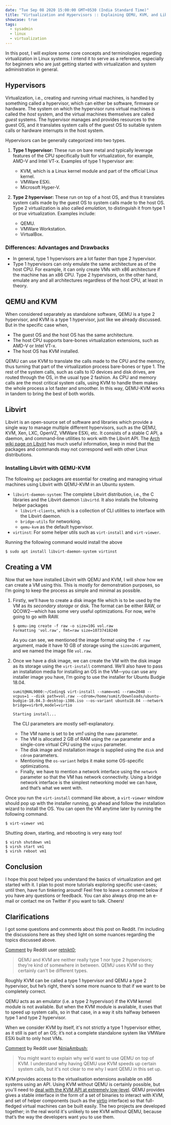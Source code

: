 ```yaml
---
date: "Tue Sep 08 2020 15:00:00 GMT+0530 (India Standard Time)"
title: "Virtualization and Hypervisors :: Explaining QEMU, KVM, and Libvirt"
showcase: true
tags:
  - sysadmin
  - linux
  - virtualization
---
```


In this post, I will explore some core concepts and terminologies regarding virtualization in Linux systems. I intend it to serve as a reference, especially for beginners who are just getting started with virtualization and system administration in general.

## Hypervisors

Virtualization, i.e., creating and running virtual machines, is handled by something called a hypervisor, which can either be software, firmware or hardware. The system on which the hypervisor runs virtual machines is called the _host_ system, and the virtual machines themselves are called _guest_ systems. The hypervisor manages and provides resources to the guest OS, and it translates system calls of the guest OS to suitable system calls or hardware interrupts in the host system.

Hypervisors can be generally categorized into two types.

1. **Type 1 hypervisor:** These run on bare metal and typically leverage features of the CPU specifically built for virtualization, for example, AMD-V and Intel VT-x. Examples of type 1 hypervisor are:

   - KVM, which is a Linux kernel module and part of the official Linux kernel.
   - VMWare ESXi.
   - Microsoft Hyper-V.

2. **Type 2 hypervisor:** These run on top of a host OS, and thus it translates system calls made by the guest OS to system calls made to the host OS. Type 2 virtualization is also called _emulation_, to distinguish it from type 1 or _true_ virtualization. Examples include:
   - QEMU.
   - VMWare Workstation.
   - VirtualBox.

### Differences: Advantages and Drawbacks

- In general, type 1 hypervisors are a lot faster than type 2 hypervisor.
- Type 1 hypervisors can only emulate the same architecture as of the host CPU. For example, it can only create VMs with x86 architecture if the machine has an x86 CPU. Type 2 hypervisors, on the other hand, emulate any and all architectures regardless of the host CPU, at least in theory.

## QEMU and KVM

When considered separately as standalone software, QEMU is a type 2 hypervisor, and KVM is a type 1 hypervisor, just like we already discussed. But in the specific case when,

- The guest OS and the host OS has the same architecture.
- The host CPU supports bare-bones virtualization extensions, such as AMD-V or Intel VT-x.
- The host OS has KVM installed.

QEMU can use KVM to translate the calls made to the CPU and the memory, thus turning that part of the virtualization process bare-bones or type 1. The rest of the system calls, such as calls to IO devices and disk drives, are routed through the OS, in the usual type 2 fashion. As CPU and memory calls are the most critical system calls, using KVM to handle them makes the whole process a lot faster and smoother. In this way, QEMU-KVM works in tandem to bring the best of both worlds.

## Libvirt

Libvirt is an open-source set of software and libraries which provide a single way to manage multiple different hypervisors, such as the QEMU, KVM, Xen, LXC, OpenVZ, VMWare ESXi, etc. It consists of a stable C API, a daemon, and command-line utilities to work with the Libvirt API. The [Arch wiki page on Libvirt](https://wiki.archlinux.org/index.php/libvirt) has much useful information, keep in mind that the packages and commands may not correspond well with other Linux distributions.

### Installing Libvirt with QEMU-KVM

The following `apt` packages are essential for creating and managing virtual machines using Libvirt with QEMU-KVM in an Ubuntu system.

- `libvirt-daemon-system`: The complete Libvirt distribution, i.e., the C libraries and the Libvirt daemon `libvirtd`. It also installs the following helper packages
  - `libvirt-clients`, which is a collection of CLI utilities to interface with the Libvirt daemon.
  - `bridge-utils` for networking.
  - `qemu-kvm` as the default hypervisor.
- `virtinst`: For some helper utils such as `virt-install` and `virt-viewer`.

Running the following command would install the above

```console
$ sudo apt install libvirt-daemon-system virtinst
```

## Creating a VM

Now that we have installed Libvirt with QEMU and KVM, I will show how we can create a VM using this. This is mostly for demonstration purposes, so I’m going to keep the process as simple and minimal as possible.

1. Firstly, we’ll have to create a disk image file which is to be used by the VM as its _secondary storage_ or disk. The format can be either RAW, or QCOW2—which has some very useful optimizations. For now, we’re going to go with RAW.

   ```console
   $ qemu-img create -f raw -o size=10G vol.raw
   Formatting 'vol.raw', fmt=raw size=10737418240
   ```

   As you can see, we mentioned the image format using the `-f raw` argument, made it have 10 GB of storage using the `size=10G` argument, and we named the image file `vol.raw`.

2. Once we have a disk image, we can create the VM with the disk image as its storage using the `virt-install` command. We’ll also have to pass an installation media for installing an OS in the VM—you can use any installer image you have, I’m going to use the installer for Ubuntu Budgie 18.04.

   ```console
   sumit@HAL9000:~/Coding$ virt-install --name=vm1 --ram=2048 --vcpus=1 --disk path=vol.raw --cdrom=/home/sumit/Downloads/ubuntu-budgie-18.04.3-desktop-i386.iso --os-variant ubuntu18.04 --network bridge=virbr0,model=virtio

   Starting install...

   ```

   The CLI parameters are mostly self-explanatory.

   - The VM name is set to be _vm1_ using the `name` parameter.
   - The VM is allocated 2 GB of RAM using the `ram` parameter and a single-core virtual CPU using the `vcpus` parameter.
   - The disk image and installation image is supplied using the `disk` and `cdrom` parameters.
   - Mentioning the `os-variant` helps it make some OS-specific optimizations.
   - Finally, we have to mention a network interface using the `network` parameter so that the VM has network connectivity. Using a bridge network interface is the simplest networking model we can have, and that’s what we went with.

Once you run the `virt-install` command like above, a `virt-viewer` window should pop up with the installer running, go ahead and follow the installation wizard to install the OS. You can open the VM anytime later by running the following command.

```console
$ virt-viewer vm1
```

Shutting down, starting, and rebooting is very easy too!

```console
$ virsh shutdown vm1
$ virsh start vm1
$ virsh reboot vm1
```

## Conclusion

I hope this post helped you understand the basics of virtualization and get started with it. I plan to post more tutorials exploring specific use-cases; until then, have fun tinkering around! Feel free to leave a comment below if you have any questions or feedback. You can also always drop me an e-mail or contact me on Twitter if you want to talk. Cheers!

## Clarifications

I got some questions and comments about this post on Reddit. I’m including the discussions here as they shed light on some nuances regarding the topics discussed above.

[Comment](https://www.reddit.com/r/selfhosted/comments/iovfht/virtualization_and_hypervisors_explaining_qemu/g4iw4vr/?utm_source=share&utm_medium=web2x&context=3) by Reddit user [retnikt0](https://www.reddit.com/user/retnikt0/);

> QEMU and KVM are neither really type 1 nor type 2 hypervisors; they're kind of somewhere in between. QEMU uses KVM so they certainly can't be different types.

Roughly KVM can be called a type 1 hypervisor and QEMU a type 2 hypervisor, but he’s right, there's some more nuance to that if we want to be completely correct.

QEMU acts as an emulator (i.e. a type 2 hypervisor) if the KVM kernel module is not available. But when the KVM module is available, it uses that to speed up system calls, so in that case, in a way it sits halfway between type 1 and type 2 hypervisor.

When we consider KVM by itself, it's not strictly a type 1 hypervisor either, as it still is part of an OS; it’s not a complete standalone system like VMWare ESXi built to only host VMs.

[Comment](https://www.reddit.com/r/sysadmin/comments/iovht7/i_wrote_an_blog_post_explaining_the_core_concepts/g4gtr0k?utm_source=share&utm_medium=web2x&context=3) by Reddit user [NinjaAmbush](https://www.reddit.com/user/NinjaAmbush/);

> You might want to explain why we'd want to use QEMU on top of KVM. I understand why having QEMU use KVM speeds up certain system calls, but it's not clear to me why I want QEMU in this set up.

KVM provides access to the virtualisation extensions available on x86 systems using an API. Using KVM without QEMU is certainly possible, but you'll need to [deal with the KVM API at extremely low-level](https://lwn.net/Articles/658511/). QEMU provides gives a stable interface in the form of a set of binaries to interact with KVM, and set of helper components (such as the [virtio](https://www.linux-kvm.org/page/Virtio) interface) so that full-fledged virtual machines can be built easily. The two projects are developed together; in the real world it's unlikely to see KVM without QEMU, because that’s the way the developers want you to use them.
